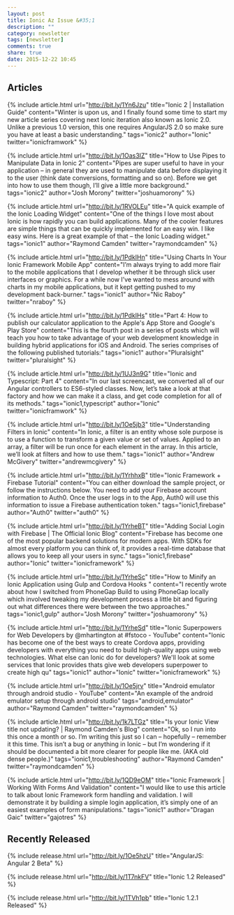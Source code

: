```yaml
---
layout: post
title: Ionic Az Issue &#35;1
description: ""
category: newsletter
tags: [newsletter]
comments: true
share: true
date: 2015-12-22 10:45
---
```


## Articles
  

  {% include article.html url="http://bit.ly/1Yn6Jzu" title="Ionic 2 | Installation Guide" content="Winter is upon us, and I finally found some time to start my new article series covering next Ionic iteration also known as Ionic 2.0. Unlike a previous 1.0 version, this one requires AngularJS 2.0 so make sure you have at least a basic understanding." tags="ionic2" author="Ionic" twitter="ionicframwork" %}
 

  {% include article.html url="http://bit.ly/1Oas3IZ" title="How to Use Pipes to Manipulate Data in Ionic 2" content="Pipes are super useful to have in your application – in general they are used to manipulate data before displaying it to the user (think date conversions, formatting and so on). Before we get into how to use them though, I’ll give a little more background." tags="ionic2" author="Josh Morony" twitter="joshuamorony" %}
 

  {% include article.html url="http://bit.ly/1RVOLEu" title="A quick example of the Ionic Loading Widget" content="One of the things I love most about Ionic is how rapidly you can build applications. Many of the cooler features are simple things that can be quickly implemented for an easy win. I like easy wins. Here is a great example of that – the Ionic Loading widget." tags="ionic1" author="Raymond Camden" twitter="raymondcamden" %}
 

  {% include article.html url="http://bit.ly/1PdkIHn" title="Using Charts In Your Ionic Framework Mobile App" content="I’m always trying to add more flair to the mobile applications that I develop whether it be through slick user interfaces or graphics.  For a while now I’ve wanted to mess around with charts in my mobile applications, but it kept getting pushed to my development back-burner." tags="ionic1" author="Nic Raboy" twitter="nraboy" %}
 

  {% include article.html url="http://bit.ly/1PdkIHs" title="Part 4: How to publish our calculator application to the Apple's App Store and Google's Play Store" content="This is the fourth post in a series of posts which will teach you how to take advantage of your web development knowledge in building hybrid applications for iOS and Android. The series comprises of the following published tutorials:" tags="ionic1" author="Pluralsight" twitter="pluralsight" %}
 

  {% include article.html url="http://bit.ly/1UJ3n9G" title="Ionic and Typescript: Part 4" content="In our last screencast, we converted all of our Angular controllers to ES6-styled classes. Now, let’s take a look at that factory and how we can make it a class, and get code completion for all of its methods." tags="ionic1,typescript" author="Ionic" twitter="ionicframwork" %}
 

  {% include article.html url="http://bit.ly/1Oe5jb3" title="Understanding Filters in Ionic" content="In Ionic, a filter is an entity whose sole purpose is to use a function to transform a given value or set of values. Applied to an array, a filter will be run once for each element in the array. In this article, we’ll look at filters and how to use them." tags="ionic1" author="Andrew McGivery" twitter="andrewmcgivery" %}
 

  {% include article.html url="http://bit.ly/1YrhhxB" title="Ionic Framework + Firebase Tutorial" content="You can either download the sample project, or follow the instructions below. You need to add your Firebase account information to Auth0. Once the user logs in to the App, Auth0 will use this information to issue a Firebase authentication token." tags="ionic1,firebase" author="Auth0" twitter="auth0" %}
 

  {% include article.html url="http://bit.ly/1YrheBT" title="Adding Social Login with Firebase | The Official Ionic Blog" content="Firebase has become one of the most popular backend solutions for modern apps. With SDKs for almost every platform you can think of, it provides a real-time database that allows you to keep all your users in sync." tags="ionic1,firebase" author="Ionic" twitter="ionicframework" %}
 

  {% include article.html url="http://bit.ly/1YrheSc" title="How to Minify an Ionic Application using Gulp and Cordova Hooks " content="I recently wrote about how I switched from PhoneGap Build to using PhoneGap locally which involved tweaking my development process a little bit and figuring out what differences there were between the two approaches." tags="ionic1,gulp" author="Josh Morony" twitter="joshuamorony" %}
 

  {% include article.html url="http://bit.ly/1YrheSd" title="Ionic Superpowers for Web Developers by @mhartington at #fstoco - YouTube" content="Ionic has become one of the best ways to create Cordova apps, providing developers with everything you need to build high-quality apps using web technologies. What else can Ionic do for developers? We'll look at some services that Ionic provides thats give web developers superpower to create high qu" tags="ionic1" author="Ionic" twitter="ionicframework" %}
 

  {% include article.html url="http://bit.ly/1Oe5jrv" title="Android emulator through android studio - YouTube" content="An example of the android emulator setup through android studio" tags="android,emulator" author="Raymond Camden" twitter="raymondcamden" %}
 

  {% include article.html url="http://bit.ly/1k7LTGz" title="Is your Ionic View title not updating? | Raymond Camden's Blog" content="Ok, so I run into this once a month or so. I’m writing this just so I can – hopefully – remember it this time. This isn’t a bug or anything in Ionic – but I’m wondering if it should be documented a bit more clearer for people like me. (AKA old dense people.)" tags="ionic1,troubleshooting" author="Raymond Camden" twitter="raymondcamden" %}
 

  {% include article.html url="http://bit.ly/1QD9eOM" title="Ionic Framework | Working With Forms And Validation" content="I would like to use this article to talk about Ionic Framework form handling and validation. I will demonstrate it by building a simple login application, it’s simply one of an easiest examples of form manipulations." tags="ionic1" author="Dragan Gaic" twitter="gajotres" %}
 

 
## Recently Released

 
  {% include release.html url="http://bit.ly/1Oe5hzU" title="AngularJS: Angular 2 Beta" %}

 
 
  {% include release.html url="http://bit.ly/1T7nkFV" title="Ionic 1.2 Released" %}

 
 
  {% include release.html url="http://bit.ly/1TVh1pb" title="Ionic 1.2.1 Released" %}
